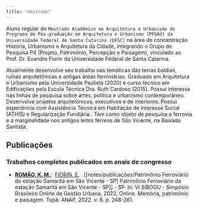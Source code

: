```yaml
---
title: "mestrado"
---
```

Aluno regular do `Mestrado Acadêmico em Arquitetura e Urbanismo do Programa de Pós-graduação em Arquitetura e Urbanismo (PPGAU) da Universidade Federal de Santa Catarina (UFSC)` na área de concentração História, Urbanismo e Arquitetura da Cidade, integrando o Grupo de Pesquisa P4 (Projeto, Patrimônio, Percepção e Paisagem), vinculado ao Prof. Dr. Evandro Fiorin da Universidade Federal de Santa Catarina. 

Atualmente desenvolve seu trabalho nas temáticas das terras baldias, ruínas arquitetônicas e antigas áreas ferroviárias. Graduado em Arquitetura e Urbanismo pela Universidade Paulista (2020) e curso técnico em Edificações pela Escola Técnica Dra. Ruth Cardoso (2015). Possui interesse nas linhas de pesquisa sobre artes, política e urbanismo contemporâneo. Desenvolve projetos arquitetônicos, executivos e de interiores. Possui experiência com Assistência Técnica em Habitação de Interesse Social (ATHIS) e Regularização Fundiária.. Tem como objeto de pesquisa a ferrovia e a marginalidade nos antigos leitos férreos de São Vicente, na Baixada Santista.

## Publicações

### Trabalhos completos publicados em anais de congresso
- **[ROMÃO, K. M.](http://lattes.cnpq.br/9200565420988518)**;  [FIORIN, E.](http://lattes.cnpq.br/5599203800231511) . [[notes/publicações/Patrimônio Ferroviário da estação Samaritá em São Vicente - SP| Patrimônio Ferroviário da estação Samaritá em São Vicente - SP]] - SP. In: VI SiBOGU - Simpósio Brasileiro Online de Gestão Urbana, 2022, Online. Memória, patrimônio e paisagem. Tupã: ANAP, 2022. v. 6. p. 248-261.